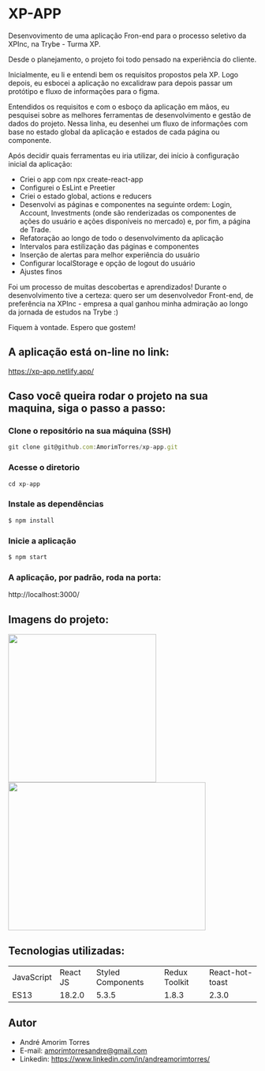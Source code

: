 # XP-APP
Desenvovimento de uma aplicação Fron-end para o processo seletivo da XPInc, na Trybe - Turma XP.

Desde o planejamento, o projeto foi todo pensado na experiência do cliente. 

Inicialmente, eu li e entendi bem os requisitos propostos pela XP. Logo depois, eu esbocei a aplicação no excalidraw para depois passar um protótipo e fluxo de informações para o figma.

Entendidos os requisitos e com o esboço da aplicação em mãos, eu pesquisei sobre as melhores ferramentas de desenvolvimento e gestão de dados do projeto. Nessa linha, eu desenhei um fluxo de informações com base no estado global da aplicação e estados de cada página ou componente.

Após decidir quais ferramentas eu iria utilizar, dei início à configuração inicial da aplicação:
* Criei o app com npx create-react-app
* Configurei o EsLint e Preetier
* Criei o estado global, actions e reducers
* Desenvolvi as páginas e componentes na seguinte ordem: Login, Account, Investments (onde são renderizadas os componentes de ações do usuário e ações disponíveis no mercado) e, por fim, a página de Trade.
* Refatoração ao longo de todo o desenvolvimento da aplicação
* Intervalos para estilização das páginas e componentes
* Inserção de alertas para melhor experiência do usuário
* Configurar localStorage e opção de logout do usuário
* Ajustes finos

Foi um processo de muitas descobertas e aprendizados! Durante o desenvolvimento tive a certeza: quero ser um desenvolvedor Front-end, de preferência na XPInc - empresa a qual ganhou minha admiração ao longo da jornada de estudos na Trybe :)

Fiquem à vontade. Espero que gostem!

## A aplicação está on-line no link:
https://xp-app.netlify.app/

## Caso você queira rodar o projeto na sua maquina, siga o passo a passo:

### Clone o repositório na sua máquina (SSH)
```javascript
git clone git@github.com:AmorimTorres/xp-app.git
```

### Acesse o diretorio
```javascript
cd xp-app
```
  
### Instale as dependências
```javascript
$ npm install
```

### Inicie a aplicação
```javascript
$ npm start
```

### A aplicação, por padrão, roda na porta:
http://localhost:3000/

## Imagens do projeto:
<img src="https://user-images.githubusercontent.com/92737274/180508254-ae79300c-93da-4ac0-b7bb-05c5dfb5d499.png" width="300" height="300"> <img src="https://user-images.githubusercontent.com/92737274/180510834-3d5924c4-f52f-433e-a1c3-06155a76bea7.png" width="400" height="300">

## Tecnologias utilizadas:
<table>
  <tr> 
    <td> JavaScript </td>
    <td> React JS  </td>
    <td> Styled Components </td>
    <td> Redux Toolkit </td>
    <td> React-hot-toast </td>
  </tr>
  <tr> 
    <td> ES13 </td>
    <td> 18.2.0 </td>
    <td> 5.3.5 </td>
    <td> 1.8.3 </td>
    <td> 2.3.0 </td>
  </tr>
</table> 
  
## Autor
* André Amorim Torres
* E-mail: amorimtorresandre@gmail.com
* Linkedin: https://www.linkedin.com/in/andreamorimtorres/
